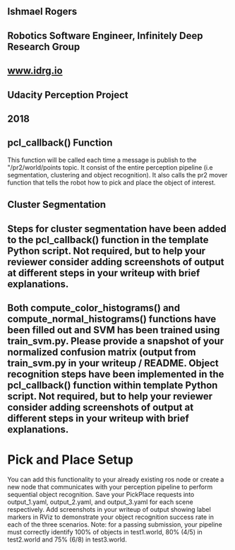 ## Ishmael Rogers 
## Robotics Software Engineer, Infinitely Deep Research Group
## www.idrg.io
## Udacity Perception Project
## 2018

pcl_callback() Function
---
This function will be called each time a message is publish to the "/pr2/world/points topic. It consist of the entire perception pipeline (i.e segmentation, clustering and object recognition). It also calls the pr2 mover function that tells the robot how to pick and place the object of interest. 

Cluster Segmentation
--- 

Steps for cluster segmentation have been added to the pcl_callback() function in the template Python script. Not required, but to help your reviewer consider adding screenshots of output at different steps in your writeup with brief explanations.
---

Both compute_color_histograms() and compute_normal_histograms() functions have been filled out and SVM has been trained using train_svm.py. Please provide a snapshot of your normalized confusion matrix (output from train_svm.py in your writeup / README. Object recognition steps have been implemented in the pcl_callback() function within template Python script. Not required, but to help your reviewer consider adding screenshots of output at different steps in your writeup with brief explanations.
---

# Pick and Place Setup

You can add this functionality to your already existing ros node or create a new node that communicates with your perception pipeline to perform sequential object recognition. Save your PickPlace requests into output_1.yaml, output_2.yaml, and output_3.yaml for each scene respectively. Add screenshots in your writeup of output showing label markers in RViz to demonstrate your object recognition success rate in each of the three scenarios. Note: for a passing submission, your pipeline must correctly identify 100% of objects in test1.world, 80% (4/5) in test2.world and 75% (6/8) in test3.world.
